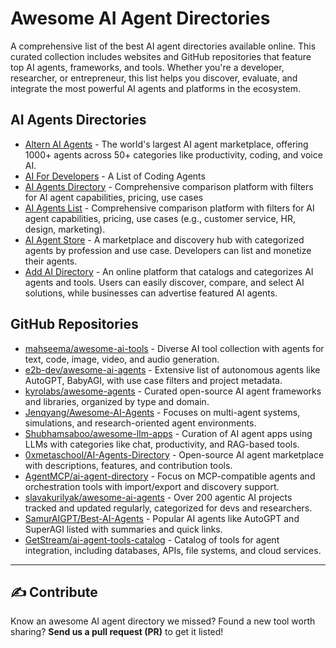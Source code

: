 # Awesome AI Agent Directories

A comprehensive  list of the best AI agent directories available online. This curated collection includes websites and GitHub repositories that feature top AI agents, frameworks, and tools. Whether you're a developer, researcher, or entrepreneur, this list helps you discover, evaluate, and integrate the most powerful AI agents and platforms in the ecosystem.

## AI Agents Directories
- [Altern AI Agents](https://altern.ai/ai-agents) - The world's largest AI agent marketplace, offering 1000+ agents across 50+ categories like productivity, coding, and voice AI.
- [AI For Developers](https://aifordevelopers.org/category/coding-agents) - A List of Coding Agents
- [AI Agents Directory](https://aiagentsdirectory.com) - Comprehensive comparison platform with filters for AI agent capabilities, pricing, use cases
- [AI Agents List](https://aiagentslist.com) - Comprehensive comparison platform with filters for AI agent capabilities, pricing, use cases (e.g., customer service, HR, design, marketing).
- [AI Agent Store](https://aiagentstore.ai/) - A marketplace and discovery hub with categorized agents by profession and use case. Developers can list and monetize their agents.
- [Add AI Directory](https://addaidirectory.com/) - An online platform that catalogs and categorizes AI agents and tools. Users can easily discover, compare, and select AI solutions, while businesses can advertise featured AI agents.



## GitHub Repositories

- [mahseema/awesome-ai-tools](https://github.com/mahseema/awesome-ai-tools) - Diverse AI tool collection with agents for text, code, image, video, and audio generation.
- [e2b-dev/awesome-ai-agents](https://github.com/e2b-dev/awesome-ai-agents) - Extensive list of autonomous agents like AutoGPT, BabyAGI, with use case filters and project metadata.
- [kyrolabs/awesome-agents](https://github.com/kyrolabs/awesome-agents) - Curated open-source AI agent frameworks and libraries, organized by type and domain.
- [Jenqyang/Awesome-AI-Agents](https://github.com/Jenqyang/Awesome-AI-Agents) - Focuses on multi-agent systems, simulations, and research-oriented agent environments.
- [Shubhamsaboo/awesome-llm-apps](https://github.com/Shubhamsaboo/awesome-llm-apps) - Curation of AI agent apps using LLMs with categories like chat, productivity, and RAG-based tools.
- [0xmetaschool/AI-Agents-Directory](https://github.com/0xmetaschool/AI-Agents-Directory) - Open-source AI agent marketplace with descriptions, features, and contribution tools.
- [AgentMCP/ai-agent-directory](https://github.com/AgentMCP/ai-agent-directory) - Focus on MCP-compatible agents and orchestration tools with import/export and discovery support.
- [slavakurilyak/awesome-ai-agents](https://github.com/slavakurilyak/awesome-ai-agents) - Over 200 agentic AI projects tracked and updated regularly, categorized for devs and researchers.
- [SamurAIGPT/Best-AI-Agents](https://github.com/SamurAIGPT/Best-AI-Agents) - Popular AI agents like AutoGPT and SuperAGI listed with summaries and quick links.
- [GetStream/ai-agent-tools-catalog](https://github.com/GetStream/ai-agent-tools-catalog) - Catalog of tools for agent integration, including databases, APIs, file systems, and cloud services.



---

## ✍️ Contribute

Know an awesome AI agent directory we missed? Found a new tool worth sharing? **Send us a pull request (PR)** to get it listed!
